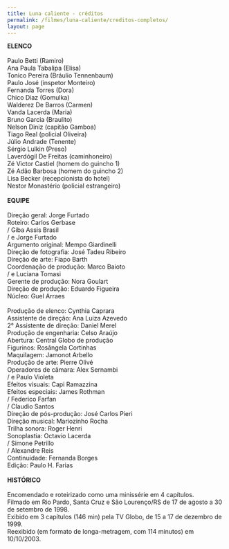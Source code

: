 ```yaml
---
title: Luna caliente - créditos
permalink: /filmes/luna-caliente/creditos-completos/
layout: page
---
```

**ELENCO**\
\
Paulo Betti (Ramiro)\
Ana Paula Tabalipa (Elisa)\
Tonico Pereira (Bráulio Tennenbaum)\
Paulo José (inspetor Monteiro)\
Fernanda Torres (Dora)\
Chico Diaz (Gomulka)\
Walderez De Barros (Carmen)\
Vanda Lacerda (Maria)\
Bruno Garcia (Braulito)\
Nelson Diniz (capitão Gamboa)\
Tiago Real (policial Oliveira)\
Júlio Andrade (Tenente)\
Sérgio Lulkin (Preso)\
Laverdógil De Freitas (caminhoneiro)\
Zé Victor Castiel (homem do guincho 1)\
Zé Adão Barbosa (homem do guincho 2)\
Lisa Becker (recepcionista do hotel)\
Nestor Monastério (policial estrangeiro)\
\
**EQUIPE**\
\
Direção geral: Jorge Furtado\
Roteiro: Carlos Gerbase\
/ Giba Assis Brasil\
/ e Jorge Furtado\
Argumento original: Mempo Giardinelli\
Direção de fotografia: José Tadeu Ribeiro\
Direção de arte: Fiapo Barth\
Coordenação de produção: Marco Baioto\
/ e Luciana Tomasi\
Gerente de produção: Nora Goulart\
Direção de produção: Eduardo Figueira\
Núcleo: Guel Arraes\
\
Produção de elenco: Cynthia Caprara\
Assistente de direção: Ana Luiza Azevedo\
2° Assistente de direção: Daniel Merel\
Produção de engenharia: Celso Araújo\
Abertura: Central Globo de produção\
Figurinos: Rosângela Cortinhas\
Maquilagem: Jamonot Arbello\
Produção de arte: Pierre Olivé\
Operadores de câmara: Alex Sernambi\
/ e Paulo Violeta\
Efeitos visuais: Capi Ramazzina\
Efeitos especiais: James Rothman\
/ Federico Farfan\
/ Claudio Santos\
Direção de pós-produção: José Carlos Pieri\
Direção musical: Mariozinho Rocha\
Trilha sonora: Roger Henri\
Sonoplastia: Octavio Lacerda\
/ Simone Petrillo\
/ Alexandre Reis\
Continuidade: Fernanda Borges\
Edição: Paulo H. Farias\
\
**HISTÓRICO**\
\
Encomendado e roteirizado como uma minissérie em 4 capítulos.\
Filmado em Rio Pardo, Santa Cruz e São Lourenço/RS de 17 de agosto a 30 de setembro de 1998.\
Exibido em 3 capítulos (146 min) pela TV Globo, de 15 a 17 de dezembro de 1999.\
Reexibido (em formato de longa-metragem, com 114 minutos) em 10/10/2003.
